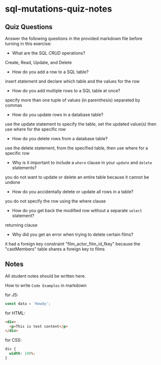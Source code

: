 # sql-mutations-quiz-notes

## Quiz Questions

Answer the following questions in the provided markdown file before turning in this exercise:

- What are the SQL _CRUD_ operations?

Create, Read, Update, and Delete

- How do you add a row to a SQL table?

insert statement and declare which table and the values for the row

- How do you add multiple rows to a SQL table at once?

specify more than one tuple of values (in parenthesis) separated by commas

- How do you update rows in a database table?

use the update statement to specify the table,
set the updated value(s)
then use where for the specific row

- How do you delete rows from a database table?

use the delete statement,
from the specified table,
then use where for a specific row

- Why is it important to include a `where` clause in your `update` and `delete` statements?

you do not want to update or delete an entire table
because it cannot be undone

- How do you accidentally delete or update all rows in a table?

you do not specify the row using the where clause

- How do you get back the modified row without a separate `select` statement?

returning clause

- Why did you get an error when trying to delete certain films?

it had a foreign key constraint "film_actor_film_id_fkey" because the "castMembers" table
shares a foreign key to films

## Notes

All student notes should be written here.

How to write `Code Examples` in markdown

for JS:

```javascript
const data = 'Howdy';
```

for HTML:

```html
<div>
  <p>This is text content</p>
</div>
```

for CSS:

```css
div {
  width: 100%;
}
```

